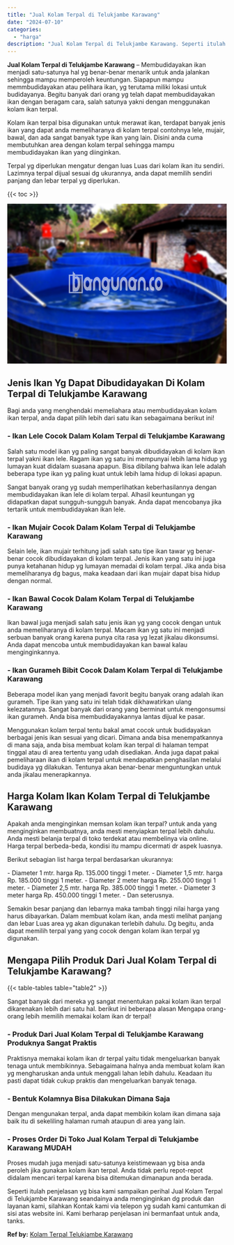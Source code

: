 ```yaml
---
title: "Jual Kolam Terpal di Telukjambe Karawang"
date: "2024-07-10"
categories: 
  - "harga"
description: "Jual Kolam Terpal di Telukjambe Karawang. Seperti itulah penjelasan yg bisa kami sampaikan perihal Jual Kolam Terpal di Telukjambe Karawang seandainya anda m..."
---
```


**Jual Kolam Terpal di Telukjambe Karawang** – Membudidayakan ikan menjadi satu-satunya hal yg benar-benar menarik untuk anda jalankan sehingga mampu memperoleh keuntungan. Siapapun mampu memmbudidayakan atau pelihara ikan, yg terutama miliki lokasi untuk budidayanya. Begitu banyak dari orang yg telah dapat membudidayakan ikan dengan beragam cara, salah satunya yakni dengan menggunakan kolam ikan terpal.

Kolam ikan terpal bisa digunakan untuk merawat ikan, terdapat banyak jenis ikan yang dapat anda memeliharanya di kolam terpal contohnya lele, mujair, bawal, dan ada sangat banyak type ikan yang lain. Disini anda cuma membutuhkan area dengan kolam terpal sehingga mampu membudidayakan ikan yang diinginkan.

Terpal yg diperlukan mengatur dengan luas Luas dari kolam ikan itu sendiri. Lazimnya terpal dijual sesuai dg ukurannya, anda dapat memilih sendiri panjang dan lebar terpal yg diperlukan.

{{< toc >}}

![Jual Kolam Terpal di Telukjambe Karawang](/images/jual-kolam-terpal-38.png)

## Jenis Ikan Yg Dapat Dibudidayakan Di Kolam Terpal di Telukjambe Karawang

Bagi anda yang menghendaki memeliahara atau membudidayakan kolam ikan terpal, anda dapat pilih lebih dari satu ikan sebagaimana berikut ini!

### \- Ikan Lele Cocok Dalam Kolam Terpal di Telukjambe Karawang

Salah satu model ikan yg paling sangat banyak dibudidayakan di kolam ikan terpal yakni ikan lele. Ragam ikan yg satu ini mempunyai lebih lama hidup yg lumayan kuat didalam suasana apapun. Bisa dibilang bahwa ikan lele adalah beberapa type ikan yg paling kuat untuk lebih lama hidup di lokasi apapun.

Sangat banyak orang yg sudah memperlihatkan keberhasilannya dengan membudidayakan ikan lele di kolam terpal. Alhasil keuntungan yg didapatkan dapat sungguh-sungguh banyak. Anda dapat mencobanya jika tertarik untuk membudidayakan ikan lele.

### \- Ikan Mujair Cocok Dalam Kolam Terpal di Telukjambe Karawang

Selain lele, ikan mujair terhitung jadi salah satu tipe ikan tawar yg benar-benar cocok dibudidayakan di kolam terpal. Jenis ikan yang satu ini juga punya ketahanan hidup yg lumayan memadai di kolam terpal. Jika anda bisa memeliharanya dg bagus, maka keadaan dari ikan mujair dapat bisa hidup dengan normal.

### \- Ikan Bawal Cocok Dalam Kolam Terpal di Telukjambe Karawang

Ikan bawal juga menjadi salah satu jenis ikan yg yang cocok dengan untuk anda memeliharanya di kolam terpal. Macam ikan yg satu ini menjadi serbuan banyak orang karena punya cita rasa yg lezat jikalau dikonsumsi. Anda dapat mencoba untuk membudidayakan kan bawal kalau menginginkannya.

### \- Ikan Gurameh Bibit Cocok Dalam Kolam Terpal di Telukjambe Karawang

Beberapa model ikan yang menjadi favorit begitu banyak orang adalah ikan gurameh. Tipe ikan yang satu ini telah tidak dikhawatirkan ulang kelezatannya. Sangat banyak dari orang yang berminat untuk mengonsumsi ikan gurameh. Anda bisa membudidayakannya lantas dijual ke pasar.

Menggunakan kolam terpal tentu bakal amat cocok untuk budidayakan berbagai jenis ikan sesuai yang dicari. Dimana anda bisa menempatkannya di mana saja, anda bisa membuat kolam ikan terpal di halaman tempat tinggal atau di area tertentu yang udah disediakan. Anda juga dapat pakai pemeliharaan ikan di kolam terpal untuk mendapatkan penghasilan melalui budidaya yg dilakukan. Tentunya akan benar-benar menguntungkan untuk anda jikalau menerapkannya.

## Harga Kolam Ikan Kolam Terpal di Telukjambe Karawang

Apakah anda menginginkan memsan kolam ikan terpal? untuk anda yang menginginkan membuatnya, anda mesti menyiapkan terpal lebih dahulu. Anda mesti belanja terpal di toko terdekat atau membelinya via online. Harga terpal berbeda-beda, kondisi itu mampu dicermati dr aspek luasnya.

Berikut sebagian list harga terpal berdasarkan ukurannya:

\- Diameter 1 mtr. harga Rp. 135.000 tinggi 1 meter. - Diameter 1,5 mtr. harga Rp. 185.000 tinggi 1 meter. - Diameter 2 meter harga Rp. 255.000 tinggi 1 meter. - Diameter 2,5 mtr. harga Rp. 385.000 tinggi 1 meter. - Diameter 3 meter harga Rp. 450.000 tinggi 1 meter. - Dan seterusnya.

Semakin besar panjang dan lebarnya maka tambah tinggi nilai harga yang harus dibayarkan. Dalam membuat kolam ikan, anda mesti melihat panjang dan lebar Luas area yg akan digunakan terlebih dahulu. Dg begitu, anda dapat memilih terpal yang yang cocok dengan kolam ikan terpal yg digunakan.

## Mengapa Pilih Produk Dari Jual Kolam Terpal di Telukjambe Karawang?

{{< table-tables table="table2" >}}

Sangat banyak dari mereka yg sangat menentukan pakai kolam ikan terpal dikarenakan lebih dari satu hal. berikut ini beberapa alasan Mengapa orang-orang lebih memilih memakai kolam ikan dr terpal!

### \- Produk Dari Jual Kolam Terpal di Telukjambe Karawang Produknya Sangat Praktis

Praktisnya memakai kolam ikan dr terpal yaitu tidak mengeluarkan banyak tenaga untuk membikinnya. Sebagaimana halnya anda membuat kolam ikan yg mengharuskan anda untuk menggali lahan lebih dahulu. Keadaan itu pasti dapat tidak cukup praktis dan mengeluarkan banyak tenaga.

### \- Bentuk Kolamnya Bisa Dilakukan Dimana Saja

Dengan mengunakan terpal, anda dapat membikin kolam ikan dimana saja baik itu di sekeliling halaman rumah ataupun di area yang lain.

### \- Proses Order Di Toko Jual Kolam Terpal di Telukjambe Karawang MUDAH

Proses mudah juga menjadi satu-satunya keistimewaan yg bisa anda peroleh jika gunakan kolam ikan terpal. Anda tidak perlu repot-repot didalam mencari terpal karena bisa ditemukan dimanapun anda berada.

Seperti itulah penjelasan yg bisa kami sampaikan perihal Jual Kolam Terpal di Telukjambe Karawang seandainya anda menginginkan dg produk dan layanan kami, silahkan Kontak kami via telepon yg sudah kami cantumkan di sisi atas website ini. Kami berharap penjelasan ini bermanfaat untuk anda, tanks.

**Ref by:** [Kolam Terpal Telukjambe Karawang](https://id.wikipedia.org/wiki/Kolam)
